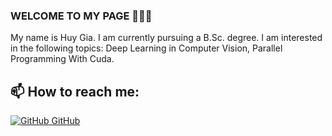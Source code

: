 ### WELCOME TO MY PAGE 👋👋👋
My name is Huy Gia. I am currently pursuing a B.Sc. degree. I am interested in the following topics: Deep Learning in Computer Vision, Parallel Programming With Cuda.<br>
## 📫 How to reach me: 

 [![GitHub](https://i.stack.imgur.com/tskMh.png) GitHub](https://github.com/CisMine/) 



